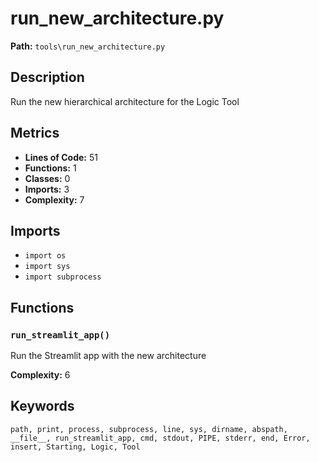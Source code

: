 # run_new_architecture.py

**Path:** `tools\run_new_architecture.py`

## Description

Run the new hierarchical architecture for the Logic Tool

## Metrics

- **Lines of Code:** 51
- **Functions:** 1
- **Classes:** 0
- **Imports:** 3
- **Complexity:** 7

## Imports

- `import os`
- `import sys`
- `import subprocess`

## Functions

### `run_streamlit_app()`

Run the Streamlit app with the new architecture

**Complexity:** 6

## Keywords

`path, print, process, subprocess, line, sys, dirname, abspath, __file__, run_streamlit_app, cmd, stdout, PIPE, stderr, end, Error, insert, Starting, Logic, Tool`

